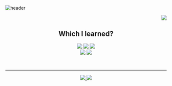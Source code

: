 ![header](https://capsule-render.vercel.app/api?type=slice&color=auto&height=200&section=header&desc=🐣Noob%20Developer&descSize=50&rotate=12&descAlignY=40&descAlign=70)

<div align ="center">
   <img align = "right" src="http://mazassumnida.wtf/api/v2/generate_badge?boj=dmdlzm123">
 </br>
  
  ## Which I learned?
<img src="https://img.shields.io/badge/PYTHON-0696D7?style=for-the-badge&logo=Python&logoColor=black"> <img src="https://img.shields.io/badge/Java-FF0000?style=for-the-badge&logo=Java&logoColor="> <img src="https://img.shields.io/badge/MYSQL-000000?style=for-the-badge&logo=mysql&logoColor=skyblue">
</br>
<img src="https://img.shields.io/badge/C++-E8E8E8?style=for-the-badge&logo=Cplusplus&logoColor=black"> <img src="https://img.shields.io/badge/SpringBoot-6DB33F?style=for-the-badge&logo=Springboot&logoColor=white">
</div>  
</br>

---

<div align ="center">
  <a href = "https://jinseop-sim.github.io/">
   <img src="https://img.shields.io/badge/GitBlog-181717?style=flat&logo=GitHub&logoColor=white&link=https://jinseop-sim.github.io/">
   </a>
  <a href = "https://www.instagram.com/_35yed">
   <img src="https://img.shields.io/badge/Instagram-E4405F?style=flat&logo=Instagram&logoColor=white&link=https://www.instagram.com/_35yed">
   </a>
</div>  
</br>
